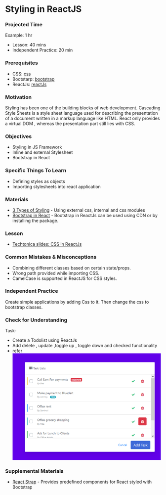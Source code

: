 # Styling in ReactJS

### Projected Time

Example:  1 hr
- Lesson: 40 mins
- Independent Practice: 20 min

### Prerequisites
- CSS: [css](../css/css.md)
- Bootstarp: [bootstrap](../bootstrap/bootstrap.md)
- ReactJs: [reactJs](./react.md)


### Motivation

Styling has been one of the building blocks of web development. Cascading Style Sheets is a style sheet language used for describing the presentation of a document written in a markup language like HTML. React only provides a virtual DOM , whereas the presentation part still lies with CSS.

### Objectives

- Styling in JS Framework
- Inline and external Stylesheet
- Bootstrap in React	 

### Specific Things To Learn

- Defining styles as objects
- Importing stylesheets into react application

### Materials

- [3 Types of Styling](https://www.youtube.com/watch?v=j5P9FHiBVNo) - Using external css, internal and css modules
- [Bootstrap in React](https://www.youtube.com/watch?v=wdbzLi0tWq0) - Bootstrap in ReactJs can be used using CDN or by installing the package. 

### Lesson

- [Techtonica sildes: CSS in ReactJs ](https://drive.google.com/open?id=1xVsjUzPsNGq2sPaoNvc0eLLXy2Zm3kVk)



### Common Mistakes & Misconceptions


- Combining different classes based on certain state/props.
- Wrong path provided while importing CSS.
- CamelCase is supported in ReactJS for CSS styles.


### Independent Practice

Create simple applications by adding Css to it. Then change the css to bootstrap classes.


### Check for Understanding

Task- 
 - Create a Todolist using ReactJs
 - Add delete , update ,toggle up , toggle down and checked functionality 
 - refer ![Todolist](./todolist_react_bootstrap.png)	

### Supplemental Materials
- [React Strap](https://reactstrap.github.io/) - Provides predefined components for React styled with Bootstrap
